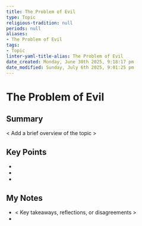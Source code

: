 ```yaml
---
title: The Problem of Evil
type: Topic
religious-tradition: null
periods: null
aliases:
- The Problem of Evil
tags:
- Topic
linter-yaml-title-alias: The Problem of Evil
date_created: Monday, June 30th 2025, 9:18:17 pm
date_modified: Sunday, July 6th 2025, 9:01:25 pm
---
```


# The Problem of Evil

## Summary
< Add a brief overview of the topic >

## Key Points
- 
- 
- 

## My Notes
- < Key takeaways, reflections, or disagreements >
- 